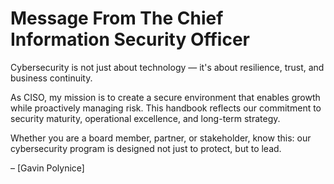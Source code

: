 # Message From The Chief Information Security Officer

Cybersecurity is not just about technology — it's about resilience, trust, and business continuity.

As CISO, my mission is to create a secure environment that enables growth while proactively managing risk. This handbook reflects our commitment to security maturity, operational excellence, and long-term strategy.

Whether you are a board member, partner, or stakeholder, know this: our cybersecurity program is designed not just to protect, but to lead.

– [Gavin Polynice]
